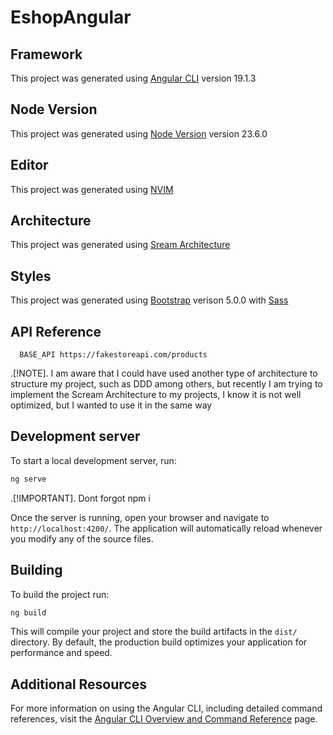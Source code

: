 
# EshopAngular

## Framework

This project was generated using [Angular CLI](https://github.com/angular/angular-cli) version 19.1.3

## Node Version

This project was generated using [Node Version](https://nodejs.org/en) version 23.6.0

## Editor

This project was generated using [NVIM](https://neovim.io/)

## Architecture

This project was generated using [Sream Architecture](https://www.milanjovanovic.tech/blog/screaming-architecture)

## Styles

This project was generated using [Bootstrap](https://getbootstrap.com/docs/5.0/getting-started/introduction/) verison 5.0.0 with [Sass](https://sass-lang.com/)

## API Reference

```http
  BASE_API https://fakestoreapi.com/products
```

.[!NOTE].
I am aware that I could have used another type of architecture to structure my project, such as DDD among others, but recently I am trying to implement the Scream Architecture to my projects, I know it is not well optimized, but I wanted to use it in the same way

## Development server

To start a local development server, run:

```bash
ng serve
```

.[!IMPORTANT].
Dont forgot npm i

Once the server is running, open your browser and navigate to `http://localhost:4200/`. The application will automatically reload whenever you modify any of the source files.

## Building

To build the project run:

```bash
ng build
```

This will compile your project and store the build artifacts in the `dist/` directory. By default, the production build optimizes your application for performance and speed.

## Additional Resources

For more information on using the Angular CLI, including detailed command references, visit the [Angular CLI Overview and Command Reference](https://angular.dev/tools/cli) page.
